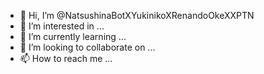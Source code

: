 - 👋 Hi, I’m @NatsushinaBotXYukinikoXRenandoOkeXXPTN
- 👀 I’m interested in ...
- 🌱 I’m currently learning ...
- 💞️ I’m looking to collaborate on ...
- 📫 How to reach me ...

<!---
NatsushinaBotXYukinikoXRenandoOkeXXPTN/NatsushinaBotXYukinikoXRenandoOkeXXPTN is a ✨ special ✨ repository because its `README.md` (this file) appears on your GitHub profile.
You can click the Preview link to take a look at your changes.
--->
